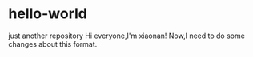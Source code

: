 # hello-world
just another repository
Hi everyone,I'm xiaonan!
Now,I need to do some changes about this format.
